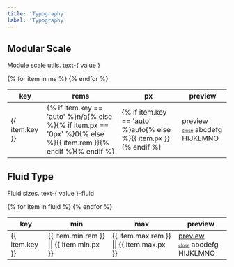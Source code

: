 ```yaml
---
title: 'Typography'
label: 'Typography'
---
```


## Modular Scale

Module scale utils. text-{ value }

<style>
  :target {
    display: block !important;
    top: 50%;
    left: 50%;
    transform: translate3d(-50%, -50%, 0);
  }
</style>

<table>
  <thead>
    <th>key</th>
    <th>rems</th>
    <th>px</th>
    <th>preview</th>
  </thead>
{% for item in ms %}
  <tr>
    <td>{{ item.key }}</td>
    <td>{% if item.key == 'auto' %}n/a{% else %}{% if item.px == '0px' %}0{% else %}{{ item.rem }}{% endif %}{% endif %}</td>
    <td>{% if item.key == 'auto' %}auto{% else %}{{ item.px }}{% endif %}</td>
    <td>
      <a href="#{{ item.key }}">preview</a>
      <div id="{{ item.key }}" class="fixed hidden p-2 border z-10 bg-white text-black text-{{ item.key }}">
        <a href="#0" style="font-size: 10px;" class="absolute pin-t pin-r pt-0-5 pr-0-5">close</a>
        abcdefg HIJKLMNO
      </div>
    </td>
  </tr>
{% endfor %}
</table>

## Fluid Type

Fluid sizes. text-{ value }-fluid

<table>
  <thead>
    <th>key</th>
    <th>min</th>
    <th>max</th>
    <th>preview</th>
  </thead>
{% for item in fluid %}
  <tr>
    <td>{{ item.key }}</td>
    <td>{{ item.min.rem }} || {{ item.min.px }}</td>
    <td>{{ item.max.rem }} || {{ item.max.px }}</td>
    <td>
      <a href="#{{ item.key }}-fluid">preview</a>
      <div id="{{ item.key }}-fluid" class="fixed hidden p-2 border z-10 bg-white text-black text-{{ item.key }}-fluid">
        <a href="#0" style="font-size: 10px;" class="absolute pin-t pin-r pt-0-5 pr-0-5">close</a>
        abcdefg HIJKLMNO
      </div>
    </td>
  </tr>
{% endfor %}
</table>
